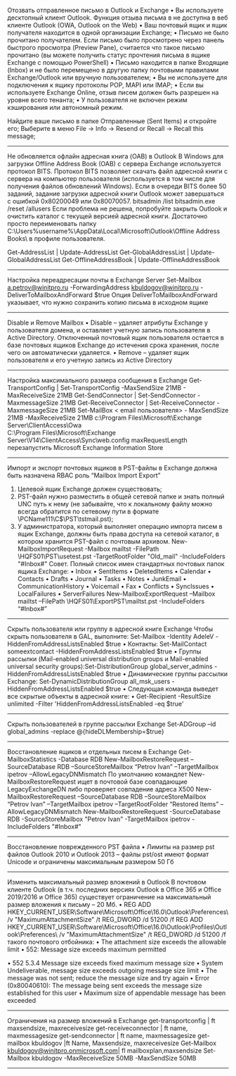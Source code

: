Отозвать отправленное письмо в Outlook и Exchange
•	Вы используете десктопный клиент Outlook. Функция отзыва письма в не доступна в веб клиенте Outlook (OWA, Outlook on the Web)
•	Ваш почтовый ящик и ящик получателя находится в одной организации Exchange;
•	Письмо не было прочитано получателем. Если письмо было просмотрено через панель быстрого просмотра (Preview Pane), считается что такое письмо прочитано (вы можете получить статус прочтения письма в ящике Exchange с помощью PowerShell)
•	Письмо находится в папке Входящие (Inbox) и не было перемещено в другую папку почтовыми правилами Exchange/Outlook или вручную пользователем;
•	Вы не используете для подключения к ящику протоколы POP, MAPI или IMAP;
•	Если вы используете Exchange Online, отзыв писем должен быть разрешен на уровне всего тенанта;
•	У пользователя не включен режим кэширования или автономный режим.
 
Найдите ваше письмо в папке Отправленные (Sent Items) и откройте его;
Выберите в меню File -> Info -> Resend or Recall -> Recall this message;
*********
Не обновляется офлайн адресная книга (OAB) в Outlook
В Windows для загрузки Offline Address Book (OAB) с сервера Exchange используется протокол BITS. Протокол BITS позволяет скачать файл адресной книги с сервера на компьютер пользователя (используется в том числе для получения файлов обновлений Windows). Если в очереди BITS более 50 заданий, задание загрузки адресной книги Outlook может завершаться с ошибкой 0x80200049 или 0x80070057.
bitsadmin /list
bitsadmin.exe /reset /allusers
Если проблема не решена, попробуйте закрыть Outlook и очистить каталог с текущей версией адресной книги. Достаточно просто переименовать папку C:\Users\%username%\AppData\Local\Microsoft\Outlook\Offline Address Books\ в профиле пользователя.
 
Get-AddressList | Update-AddressList
Get-GlobalAddressList | Update-GlobalAddressList
Get-OfflineAddressBook | Update-OfflineAddressBook
**********
Настройка переадресации почты в Exchange Server
Set-Mailbox a.petrov@winitpro.ru -ForwardingAddress kbuldogov@winitpro.ru -DeliverToMailboxAndForward $true
Опция DeliverToMailboxAndForward указывает, что нужно сохранить копию письма в исходном ящике
**********
Disable и Remove Mailbox
•	Disable – удаляет атрибуты Exchange у пользователя домена, и оставляет учетную запись пользователя в Active Directory. Отключенный почтовый ящик пользователя остается в базе почтовых ящиков Exchange до истечения срока хранения, после чего он автоматически удаляется.
•	Remove – удаляет ящик пользователя и его учетную запись из Active Directory
**********
Настройка максимального размера сообщения в Exchange
Get-TransportConfig | Set-TransportConfig -MaxSendSize 21MB - MaxReceiveSize 21MB
Get-SendConnector | Set-SendConnector -MaxmessageSize 21MB
Get-ReceiveConnector | Set-ReceiveConnector -MaxmessageSize 21MB
Set-MailBox < email пользователя> - MaxSendSize 21MB -MaxReceiveSize 21MB
c:\Program Files\Microsoft\Exchange Server\ClientAccess\Owa\
C:\Program Files\Microsoft\Exchange Server\V14\ClientAccess\Sync\web.config
maxRequestLength
 перезапустить Microsoft Exchange Information Store
*************
Импорт и экспорт почтовых ящиков в PST-файлы в Exchange
должна быть назначена RBAC роль “Mailbox Import Export” 
1.	Целевой ящик Exchange должен существовать;
2.	PST-файл нужно разместить в общей сетевой папке и знать полный UNC путь к нему (не забывайте, что к локальному файлу можно всегда обратится по сетевому пути в формате \\PCName111\C$\PST\tstmail.pst);
3.	У администратора, который выполняет операцию импорта писем в ящик Exchange, должны быть права доступа на сетевой каталог, в котором хранится PST-файл с почтовым архивом.
New-MailboxImportRequest -Mailbox mailtst -FilePath \\HQFS01\PST\usetest.pst -TargetRootFolder "Old_mail" -IncludeFolders "#Inbox#"
Совет. Полный список имен стандартных почтовых папок ящика Exchange:
•	Inbox
•	SentItems
•	DeletedItems
•	Calendar
•	Contacts
•	Drafts
•	Journal
•	Tasks
•	Notes
•	JunkEmail
•	CommunicationHistory
•	Voicemail
•	Fax
•	Conflicts
•	SyncIssues
•	LocalFailures
•	ServerFailures
New-MailboxExportRequest –Mailbox mailtst –FilePath \\HQFS01\ExportPST\mailtst.pst -IncludeFolders “#Inbox#”
************
Скрыть пользователя или группу в адресной книге Exchange
Чтобы скрыть пользователя в GAL, выполните:
Set-Mailbox -Identity AdeleV -HiddenFromAddressListsEnabled $true
•	Контакты: Set-MailContact someextcontact -HiddenFromAddressListsEnabled $true
•	Группы рассылки (Mail-enabled universal distribution groups и Mail-enabled universal security groups):Set-DistributionGroup global_server_admins -HiddenFromAddressListsEnabled $true
•	Динамические группы рассылки Exchange: Set-DynamicDistributionGroup all_msk_users -HiddenFromAddressListsEnabled $true
•	Следующая команда выведет все скрытые объекты в адресной книге:
•	Get-Recipient -ResultSize unlimited -Filter 'HiddenFromAddressListsEnabled -eq $true'
************
Скрыть пользователей в группе рассылки Exchange
Set-ADGroup –id global_admins -replace @{hideDLMembership=$true}
************
Восстановление ящиков и отдельных писем в Exchange
Get-MailboxStatistics -Database RDB
New-MailboxRestoreRequest –SourceDatabase RDB –SourceStoreMailbox “Petrov Ivan” –TargetMailbox ipetrov –AllowLegacyDNMismatch
По умолчанию командлет New-MailboxRestoreRequest ищет в почтовой базе совпадающие LegacyExchangeDN либо проверяет совпадение адреса X500
New-MailboxRestoreRequest –SourceDatabase RDB –SourceStoreMailbox “Petrov Ivan” –TargetMailbox ipetrov –TargetRootFolder “Restored Items” –AllowLegacyDNMismatch
New-MailboxRestoreRequest -SourceDatabase RDB -SourceStoreMailbox "Petrov Ivan" -TargetMailbox ipetrov -IncludeFolders "#Inbox#"
**************
Восстановление поврежденного PST файла
•	Лимиты на размер pst файлов Outlook 2010 и Outlook 2013 – файлы pst/ost имеют формат Unicode и ограничены максимальным размером 50 Гб
**************
Изменить максимальный размер вложений в Outlook
В почтовом клиенте Outlook (в т.ч. последних версиях Outlook в Office 365 и Office 2019/2016 и Office 365) существует ограничение на максимальный размер вложения к письму – 20 Мб.
•	REG ADD HKEY_CURRENT_USER\Software\Microsoft\Office\16.0\Outlook\Preferences\ /v "MaximumAttachmentSize" /t REG_DWORD /d 51200 /f
REG ADD HKEY_CURRENT_USER\Software\Microsoft\Office\16.0\Outlook\Profiles\Outlook\Preferences\ /v "MaximumAttachmentSize" /t REG_DWORD /d 51200 /f
такого почтового отбойника:
•	The attachment size exceeds the allowable limit
•	552: Message size exceeds maximum permitted

•	552 5.3.4 Message size exceeds fixed maximum message size
•	System Undeliverable, message size exceeds outgoing message size limit
•	The message was not sent; reduce the message size and try again
•	Error (0x80040610): The message being sent exceeds the message size established for this user
•	Maximum size of appendable message has been exceeded
**************
Ограничения на размер вложений в Exchange
get-transportconfig | ft maxsendsize, maxreceivesize
get-receiveconnector | ft name, maxmessagesize
get-sendconnector | ft name, maxmessagesize
get-mailbox kbuldogov |ft Name, Maxsendsize, maxreceivesize
Get-Mailbox kbuldogov@winitpro.onmicrosoft.com| fl mailboxplan,maxsendsize
Set-Mailbox kbuldogov -MaxReceiveSize 50MB -MaxSendSize 50MB
**********

